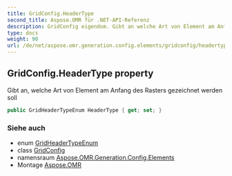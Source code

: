 ```yaml
---
title: GridConfig.HeaderType
second_title: Aspose.OMR für .NET-API-Referenz
description: GridConfig eigendom. Gibt an welche Art von Element am Anfang des Rasters gezeichnet werden soll
type: docs
weight: 90
url: /de/net/aspose.omr.generation.config.elements/gridconfig/headertype/
---
```

## GridConfig.HeaderType property

Gibt an, welche Art von Element am Anfang des Rasters gezeichnet werden soll

```csharp
public GridHeaderTypeEnum HeaderType { get; set; }
```

### Siehe auch

* enum [GridHeaderTypeEnum](../../../aspose.omr.generation.config.enums/gridheadertypeenum/)
* class [GridConfig](../)
* namensraum [Aspose.OMR.Generation.Config.Elements](../../gridconfig/)
* Montage [Aspose.OMR](../../../)


